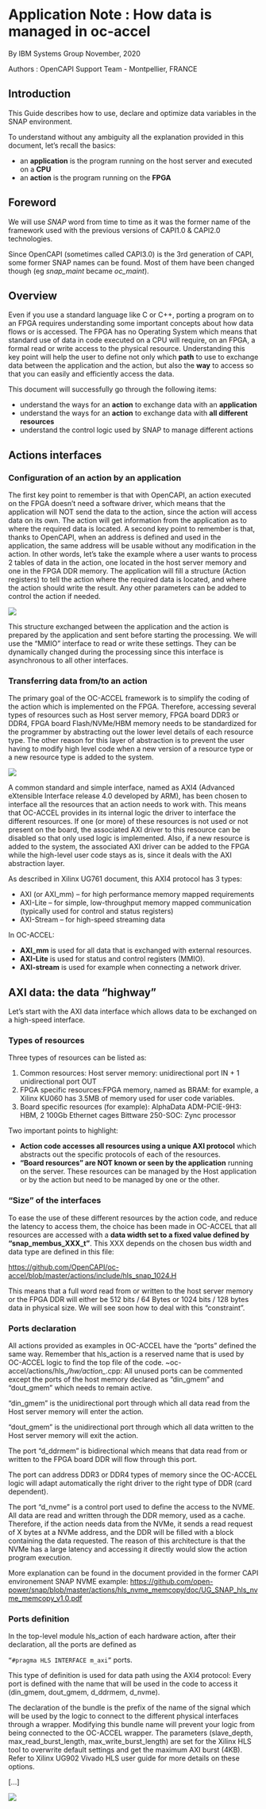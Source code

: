 # Application Note : How data is managed in oc-accel

By IBM Systems Group
November, 2020

Authors : OpenCAPI Support Team - Montpellier, FRANCE

## Introduction

This Guide describes how to use, declare and optimize data variables in the SNAP environment. 

To understand without any ambiguity all the explanation provided in this document, let’s recall the basics:

- an **application** is the program running on the host server and executed on a **CPU**
- an **action** is the program running on the **FPGA**

## Foreword

We will use *SNAP* word from time to time as it was the former name of the framework used with the previous versions of CAPI1.0 & CAPI2.0 technologies. 

Since OpenCAPI (sometimes called CAPI3.0) is the 3rd generation of CAPI, some former SNAP names can be found. Most of them have been changed though (eg *snap_maint* became *oc_maint*).

## Overview

Even if you use a standard language like C or C++, porting a program on to an FPGA requires understanding some important concepts about how data flows or is accessed. The FPGA has no Operating System which means that standard use of data in code executed on a CPU will require, on an FPGA, a formal read or write access to the physical resource. Understanding this key point will help the user to define not only which **path** to use to exchange data between the application and the action, but also the **way** to access so that you can easily and efficiently access the data.

This document will successfully go through the following items:

- understand the ways for an **action** to exchange data with an **application**
- understand the ways for an **action** to exchange data with **all different resources**
- understand the control logic used by SNAP to manage different actions

## Actions interfaces

### Configuration of an action by an application

The first key point to remember is that with OpenCAPI, an action executed on the FPGA doesn’t need a software driver, which means that the application will NOT send the data to the action, since the action will access data on its own. The action will get information from the application as to where the required data is located. 
A second key point to remember is that, thanks to OpenCAPI, when an address is defined and used in the application, the same address will be usable without any modification in the action.
In other words, let’s take the example where a user wants to process 2 tables of data in the action, one located in the host server memory and one in the FPGA DDR memory. The application will fill a structure (Action registers) to tell the action where the required data is located, and where the action should write the result. Any other parameters can be added to control the action if needed. 

![](../apps_notes/Installing_an_OC-AD9H7_on_IC922.assets/power_action_exchanges.png)

This structure exchanged between the application and the action is prepared by the application and sent before starting the processing. We will use the “MMIO” interface to read or write these settings. They can be dynamically changed during the processing since this interface is asynchronous to all other interfaces.



### Transferring data from/to an action 

The primary goal of the OC-ACCEL framework is to simplify the coding of the action which is implemented on the FPGA. Therefore, accessing several types of resources such as Host server memory, FPGA board DDR3 or DDR4, FPGA board Flash/NVMe/HBM memory needs to be standardized for the programmer by abstracting out the lower level details of each resource type. The other reason for this layer of abstraction is to prevent the user having to modify high level code when a new version of a resource type or a new resource type is added to the system. 

![](../apps_notes/How_Data_is_Managed.assets/axi_buses.png)

A common standard and simple interface, named as AXI4 (Advanced eXtensible Interface release 4.0 developed by ARM), has been chosen to interface all the resources that an action needs to work with. This means that OC-ACCEL provides in its internal logic the driver to interface the different resources. If one (or more) of these resources is not used or not present on the board, the associated AXI driver to this resource can be disabled so that only used logic is implemented. Also, if a new resource is added to the system, the associated AXI driver can be added to the FPGA while the high-level user code stays as is, since it deals with the AXI abstraction layer.

As described in Xilinx UG761 document, this AXI4 protocol has 3 types:

- AXI (or AXI_mm) – for high performance memory mapped requirements
- AXI-Lite – for simple, low-throughput memory mapped communication (typically used for control and status registers)  
- AXI-Stream – for high-speed streaming data

In OC-ACCEL:

- **AXI_mm** is used for all data that is exchanged with external resources.
- **AXI-Lite** is used for status and control registers (MMIO).
- **AXI-stream** is used for example when connecting a network driver.

## AXI data: the data “highway”

Let’s start with the AXI data interface which allows data to be exchanged on a high-speed interface.

### Types of resources

Three types of resources can be listed as:

1. Common resources: Host server memory:
   unidirectional port IN + 1 unidirectional port OUT 
2. FPGA specific resources:FPGA memory, named as BRAM:
   for example, a Xilinx KU060 has 3.5MB of memory used for user code variables.
3. Board specific resources (for example):
   AlphaData ADM-PCIE-9H3: 
     HBM, 2 100Gb Ethernet cages
   Bittware 250-SOC:
     Zync processor



Two important points to highlight:

- **Action code accesses all resources using a unique AXI protocol** which abstracts out the specific protocols of each of the resources.
- **“Board resources” are NOT known or seen by the application** running on the server. These resources can be managed by the Host application or by the action but need to be managed by one or the other.

### “Size” of the interfaces

To ease the use of these different resources by the action code, and reduce the latency to access them, the choice has been made in OC-ACCEL that all resources are accessed with a **data width set to a fixed value defined by “snap_membus_XXX_t”**. This XXX depends on the chosen bus width and data type are defined in this file:

https://github.com/OpenCAPI/oc-accel/blob/master/actions/include/hls_snap_1024.H

This means that a full word read from or written to the host server memory or the FPGA DDR will either be 512 bits / 64 Bytes or 1024 bits / 128 bytes data in physical size. We will see soon how to deal with this “constraint”.

### Ports declaration

All actions provided as examples in OC-ACCEL have the “ports” defined the same way. Remember that hls_action is a reserved name that is used by OC-ACCEL logic to find the top file of the code.
~oc-accel/actions/hls_*/hw/action_*.cpp:
All unused ports can be commented except the ports of the host memory declared as “din_gmem” and “dout_gmem” which needs to remain active. 

“din_gmem” is the unidirectional port through which all data read from the Host server memory will enter the action. 

“dout_gmem” is the unidirectional port through which all data written to the Host server memory will exit the action.

The port “d_ddrmem” is bidirectional which means that data read from or written to the FPGA board DDR will flow through this port. 

The port can address DDR3 or DDR4 types of memory since the OC-ACCEL logic will adapt automatically the right driver to the right type of DDR (card dependent). 

The port “d_nvme” is a control port used to define the access to the NVME. All data are read and written through the DDR memory, used as a cache. Therefore, if the action needs data from the NVMe, it sends a read request of X bytes at a NVMe address, and the DDR will be filled with a block containing the data requested. The reason of this architecture is that the NVMe has a large latency and accessing it directly would slow the action program execution. 

More explanation can be found in the document provided in the former CAPI environement SNAP NVME example:
 https://github.com/open-power/snap/blob/master/actions/hls_nvme_memcopy/doc/UG_SNAP_hls_nvme_memcopy_v1.0.pdf 

### Ports definition

In the top-level module hls_action of each hardware action, after their declaration, all the ports are defined as 

`“#pragma HLS INTERFACE m_axi”` ports.

This type of definition is used for data path using the AXI4 protocol:
Every port is defined with the name that will be used in the code to access it (din_gmem, dout_gmem, d_ddrmem, d_nvme). 

The declaration of the bundle is the prefix of the name of the signal which will be used by the logic to connect to the different physical interfaces through a wrapper. Modifying this bundle name will prevent your logic from being connected to the OC-ACCEL wrapper.
The parameters (slave_depth, max_read_burst_length, max_write_burst_length) are set for the Xilinx HLS tool to overwrite default settings and get the maximum AXI burst (4KB). 
Refer to Xilinx UG902 Vivado HLS user guide for more details on these options.

[...]

![](../apps_notes/Installing_an_OC-AD9H7_on_IC922.assets/panneau-blanc-travaux-350px.jpg)